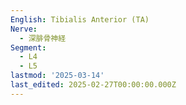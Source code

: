 ```yaml
---
English: Tibialis Anterior (TA)
Nerve:
  - 深腓骨神経
Segment:
  - L4
  - L5
lastmod: '2025-03-14'
last_edited: 2025-02-27T00:00:00.000Z
---
```



